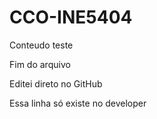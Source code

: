 # CCO-INE5404

Conteudo teste

Fim do arquivo

Editei direto no GitHub

Essa linha só existe no developer
